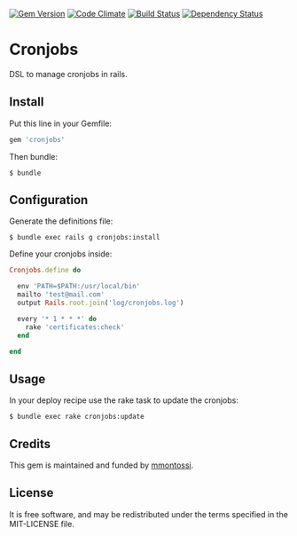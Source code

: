 [![Gem Version](https://badge.fury.io/rb/cronjobs.svg)](http://badge.fury.io/rb/cronjobs)
[![Code Climate](https://codeclimate.com/github/mmontossi/cronjobs/badges/gpa.svg)](https://codeclimate.com/github/mmontossi/cronjobs)
[![Build Status](https://travis-ci.org/mmontossi/cronjobs.svg)](https://travis-ci.org/mmontossi/cronjobs)
[![Dependency Status](https://gemnasium.com/mmontossi/cronjobs.svg)](https://gemnasium.com/mmontossi/cronjobs)

# Cronjobs

DSL to manage cronjobs in rails.

## Install

Put this line in your Gemfile:
```ruby
gem 'cronjobs'
```

Then bundle:
```
$ bundle
```

## Configuration

Generate the definitions file:
```
$ bundle exec rails g cronjobs:install
```

Define your cronjobs inside:
```ruby
Cronjobs.define do

  env 'PATH=$PATH:/usr/local/bin'
  mailto 'test@mail.com'
  output Rails.root.join('log/cronjobs.log')

  every '* 1 * * *' do
    rake 'certificates:check'
  end

end
```

## Usage

In your deploy recipe use the rake task to update the cronjobs:
```
$ bundle exec rake cronjobs:update
```

## Credits

This gem is maintained and funded by [mmontossi](https://github.com/mmontossi).

## License

It is free software, and may be redistributed under the terms specified in the MIT-LICENSE file.
